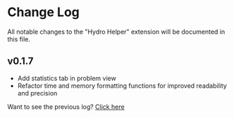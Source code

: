 # Change Log

All notable changes to the "Hydro Helper" extension will be documented in this file.

## v0.1.7

- Add statistics tab in problem view
- Refactor time and memory formatting functions for improved readability and precision

Want to see the previous log? [Click here](https://github.com/langningchen/hydro-helper/commits/main/CHANGELOG.md)
